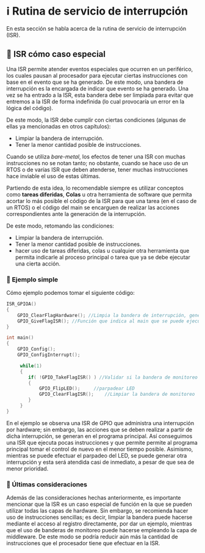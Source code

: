 # ℹ️ Rutina de servicio de interrupción
En esta sección se habla acerca de la rutina de servicio de interrupción (ISR).

## 🧩 ISR cómo caso especial
Una ISR permite atender eventos especiales que ocurren en un periférico, los cuales pausan al procesador para ejecutar ciertas instrucciones con base en el evento que se ha generado. De este modo, una bandera de interrupción es la encargada de indicar que evento se ha generado. Una vez se ha entrado a la ISR, esta bandera debe ser limpiada para evitar que entremos a la ISR de forma indefinida (lo cual provocaría un error en la lógica del código).

De este modo, la ISR debe cumplir con ciertas condiciones (algunas de ellas ya mencionadas en otros capítulos):

* Limpiar la bandera de interrupción.
* Tener la menor cantidad posible de instrucciones.

Cuando se utiliza *bare-metal*, los efectos de tener una ISR con muchas instrucciones no se notan tanto; no obstante, cuando se hace uso de un RTOS o de varías ISR que deben atenderse, tener muchas instrucciones hace inviable el uso de estas últimas. 

Partiendo de esta idea, lo recomendable siempre es utilizar conceptos como **tareas diferidas**, **Colas** u otra herramienta de software que permita acortar lo más posible el código de la ISR para que una tarea (en el caso de un RTOS) o el código del main se encarguen de realizar las acciones correspondientes ante la generación de la interrupción.

De este modo, retomando las condiciones:

* Limpiar la bandera de interrupción.
* Tener la menor cantidad posible de instrucciones.
* hacer uso de tareas diferidas, colas u cualquier otra herramienta que permita indicarle al proceso principal o tarea que ya se debe ejecutar una cierta acción.

### 🧩 Ejemplo simple
Cómo ejemplo podemos tomar el siguiente código:

```c
ISR_GPIOA()
{
    GPIO_ClearFlagHardware(); //Limpia la bandera de interrupción, generada por hardware
    GPIO_GiveFlagISR(); //Función que indica al main que se puede ejecutar una instrucción relacionada a la bandera de GPIOA, en este caso es otra bandera.
}

int main()
{
    GPIO_Config();
    GPIO_ConfigInterrupt();

     while(1)
     {
        if( !GPIO_TakeFlagISR() ) //Validar si la bandera de monitoreo ha cambiado por la ISR
        {
            GPIO_FlipLED();     //parpadear LED
            GPIO_ClearFlagISR();    //Limpiar la bandera de monitoreo
        }
     }
}
```

En el ejemplo se observa una ISR de GPIO que administra una interrupción por hardware; sin embargo, las acciones que se deben realizar a partir de dicha interrupción, se generan en el programa principal. Así conseguimos una ISR que ejecuta pocas instrucciones y que permite permite al programa principal tomar el control de nuevo en el menor tiempo posible. Asimismo, mientras se puede efectuar el parpadeo del LED, se puede generar otra interrupción y esta será atendida casi de inmediato, a pesar de que sea de menor prioridad.

### 🧩 Últimas consideraciones
Además de las consideraciones hechas anteriormente, es importante mencionar que la ISR es un caso especial de función en la que se pueden utilizar todas las capas de hardware. Sin embargo, se recomienda hacer uso de instrucciones sencillas; es decir, limpiar la bandera puede hacerse mediante el acceso al registro directamente, por dar un ejemplo, mientras que el uso de banderas de monitoreo puede hacerse empleando la capa de middleware. De este modo se podría reducir aún más la cantidad de instrucciones que el procesador tiene que efectuar en la ISR.

